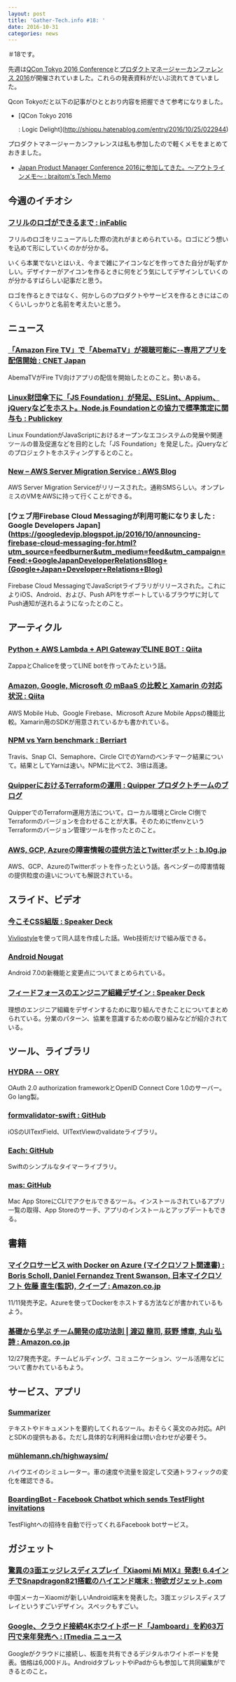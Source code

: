 ```yaml
---
layout: post
title: 'Gather-Tech.info #18: '
date: 2016-10-31
categories: news
---
```


＃18です。

先週は[QCon Tokyo 2016 Conference](http://www.qcontokyo.com/index.html)と[プロダクトマネージャーカンファレンス 2016](http://pmconf.jp/)が開催されていました。これらの発表資料がだいぶ流れてきていました。

Qcon Tokyoだと以下の記事がひととおり内容を把握できて参考になりました。

- [QCon Tokyo 2016

  <engineer track=""> : Logic Delight</engineer>](http://shiopu.hatenablog.com/entry/2016/10/25/022944)

プロダクトマネージャーカンファレンスは私も参加したので軽くメモをまとめておきました。

- [Japan Product Manager Conference 2016に参加してきた。〜アウトラインメモ〜 : braitom's Tech Memo](http://braitom.hatenablog.com/entry/2016/10/26/223110)

## 今週のイチオシ

### [フリルのロゴができるまで : inFablic](http://in.fablic.co.jp/entry/fril-renewal)

フリルのロゴをリニューアルした際の流れがまとめられている。ロゴにどう想いを込めて形にしていくのかが分かる。

いくら本業でないとはいえ、今まで雑にアイコンなどを作ってきた自分が恥ずかしい。デザイナーがアイコンを作るときに何をどう気にしてデザインしていくのが分かるすばらしい記事だと思う。

ロゴを作るときではなく、何かしらのプロダクトやサービスを作るときにはこのくらいしっかりと名前を考えたいと思う。

## ニュース

### [「Amazon Fire TV」で「AbemaTV」が視聴可能に--専用アプリを配信開始 : CNET Japan](http://japan.cnet.com/news/service/35090997/)

AbemaTVがFire TV向けアプリの配信を開始したとのこと。勢いある。

### [Linux財団傘下に「JS Foundation」が発足、ESLint、Appium、jQueryなどをホスト。Node.js Foundationとの協力で標準策定に関与も : Publickey](http://www.publickey1.jp/blog/16/js_foundation.html)

Linux FoundationがJavaScriptにおけるオープンなエコシステムの発展や関連ツールの普及促進などを目的とした「JS Foundation」を発足した。jQueryなどのプロジェクトをホスティングするとのこと。

### [New – AWS Server Migration Service : AWS Blog](https://aws.amazon.com/jp/blogs/aws/new-aws-server-migration-service/)

AWS Server Migration Serviceがリリースされた。通称SMSらしい。オンプレミスのVMをAWSに持って行くことができる。

### [ウェブ用Firebase Cloud Messagingが利用可能になりました : Google Developers Japan](https://googledevjp.blogspot.jp/2016/10/announcing-firebase-cloud-messaging-for.html?utm_source=feedburner&utm_medium=feed&utm_campaign=Feed:+GoogleJapanDeveloperRelationsBlog+(Google+Japan+Developer+Relations+Blog)

Firebase Cloud MessagingでJavaScriptライブラリがリリースされた。これによりiOS、Android、および、Push APIをサポートしているブラウザに対してPush通知が送れるようになったとのこと。

## アーティクル

### [Python + AWS Lambda + API GatewayでLINE BOT : Qiita](http://qiita.com/c-bata/items/710021d1405c942211fb)

ZappaとChaliceを使ってLINE botを作ってみたという話。

### [Amazon, Google, Microsoft の mBaaS の比較と Xamarin の対応状況 : Qiita](http://qiita.com/amay077/items/2d4c01de7607fb8edae2)

AWS Mobile Hub、Google Firebase、Microsoft Azure Mobile Appsの機能比較。Xamarin用のSDKが用意されているかも書かれている。

### [NPM vs Yarn benchmark : Berriart](https://www.berriart.com/blog/2016/10/npm-yarn-benchmark/)

Travis、Snap CI、Semaphore、Circle CIでのYarnのベンチマーク結果について。結果としてYarnは速い。NPMに比べて2、3倍は高速。

### [QuipperにおけるTerraformの運用 : Quipper プロダクトチームのブログ](http://quipper.hatenablog.com/entry/2016/10/14/163831)

QuipperでのTerraform運用方法について。ローカル環境とCircle CI側でTerraformのバージョンを合わせることが大事。そのためにtfenvというTerraformのバージョン管理ツールを作ったとのこと。

### [AWS, GCP, Azureの障害情報の提供方法とTwitterボット : b.l0g.jp](http://b.l0g.jp/cloud/2016/10/24/aws-gcp-azure-status/)

AWS、GCP、AzureのTwitterボットを作ったという話。各ベンダーの障害情報の提供粒度の違いについても解説されている。

## スライド、ビデオ

### [今こそCSS組版 : Speaker Deck](https://speakerdeck.com/spring_raining/jin-kosocsszu-ban)

[Vivliostyle](http://vivliostyle.com/ja/)を使って同人誌を作成した話。Web技術だけで組み版できる。

### [Android Nougat](http://yaraki.github.io/slides/jag-201610/index.html#1)

Android 7.0の新機能と変更点についてまとめられている。

### [フィードフォースのエンジニア組織デザイン : Speaker Deck](https://speakerdeck.com/hapicky/huidohuosufalseenziniazu-zhi-dezain)

理想のエンジニア組織をデザインするために取り組んできたことについてまとめられている。分業のパターン、協業を意識するための取り組みなどが紹介されている。

## ツール、ライブラリ

### [HYDRA -- ORY](https://www.ory.am/products/hydra)

OAuth 2.0 authorization frameworkとOpenID Connect Core 1.0のサーバー。Go lang製。

### [formvalidator-swift : GitHub](https://github.com/ustwo/formvalidator-swift)

iOSのUITextField、UITextViewのvalidateライブラリ。

### [Each: GitHub](https://github.com/dalu93/Each)

Swiftのシンプルなタイマーライブラリ。

### [mas: GitHub](https://github.com/mas-cli/mas)

Mac App StoreにCLIでアクセルできるツール。インストールされているアプリ一覧の取得、App Storeのサーチ、アプリのインストールとアップデートもできる。

## 書籍

### [マイクロサービス with Docker on Azure (マイクロソフト関連書) : Boris Scholl, Daniel Fernandez Trent Swanson, 日本マイクロソフト 佐藤 直生(監訳), クイープ : Amazon.co.jp](https://www.amazon.co.jp/%E3%83%9E%E3%82%A4%E3%82%AF%E3%83%AD%E3%82%B5%E3%83%BC%E3%83%93%E3%82%B9-Docker-Azure-%E3%83%9E%E3%82%A4%E3%82%AF%E3%83%AD%E3%82%BD%E3%83%95%E3%83%88%E9%96%A2%E9%80%A3%E6%9B%B8-Scholl/dp/4822298841/)

11/11発売予定。Azureを使ってDockerをホストする方法などが書かれているもよう。

### [基礎から学ぶ チーム開発の成功法則 | 渡辺 龍司, 荻野 博章, 丸山 弘詩 : Amazon.co.jp](https://www.amazon.co.jp/dp/4839960232/)

12/27発売予定。チームビルディング、コミュニケーション、ツール活用などについて書かれているもよう。

## サービス、アプリ

### [Summarizer](http://summarizer.intellexer.com/)

テキストやドキュメントを要約してくれるツール。おそらく英文のみ対応。APIとSDKの提供もある。ただし具体的な利用料金は問い合わせが必要そう。

### [mühlemann.ch/highwaysim/](http://xn--mhlemann-65a.ch/highwaysim/)

ハイウエイのシミュレーター。車の速度や流量を設定して交通トラフィックの変化を確認できる。

### [BoardingBot - Facebook Chatbot which sends TestFlight invitations](https://boardingbot.boorgle.com/)

TestFlightへの招待を自動で行ってくれるFacebook botサービス。

## ガジェット

### [驚異の3面エッジレスディスプレイ『Xiaomi Mi MIX』発表! 6.4インチでSnapdragon821搭載のハイエンド端末 : 物欲ガジェット.com](http://butsuyoku-gadget.com/mi-mix/)

中国メーカーXiaomiが新しいAndroid端末を発表した。3面エッジレスディスプレイというすごいデザイン。スペックもすごい。

### [Google、クラウド接続4Kホワイトボード「Jamboard」を約63万円で来年発売へ : ITmedia ニュース](http://www.itmedia.co.jp/news/articles/1610/26/news068.html)

Googleがクラウドに接続し、板面を共有できるデジタルホワイトボードを発表。価格は6,000ドル。AndroidタブレットやiPadからも参加して共同編集ができるとのこと。

